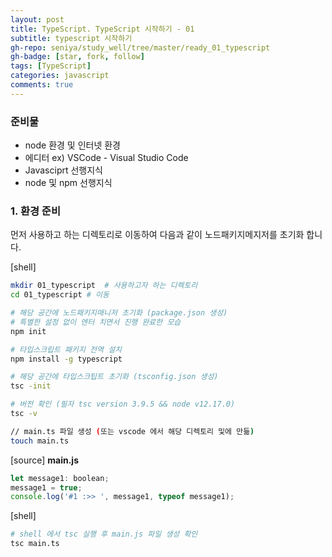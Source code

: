 ```yaml
---
layout: post
title: TypeScript. TypeScript 시작하기 - 01
subtitle: typescript 시작하기
gh-repo: seniya/study_well/tree/master/ready_01_typescript
gh-badge: [star, fork, follow]
tags: [TypeScript]
categories: javascript
comments: true
---
```


### 준비물

- node 환경 및 인터넷 환경
- 에디터 ex) <span class="">VSCode</span> - Visual Studio Code
- Javasciprt 선행지식
- node 및 npm 선행지식

### 1. 환경 준비

먼저 사용하고 하는 디렉토리로 이동하여 다음과 같이 노드패키지메지저를 초기화 합니다.

[shell]

```sh
mkdir 01_typescript  # 사용하고자 하는 디렉토리
cd 01_typescript # 이동

# 해당 공간에 노드패키지매니저 초기화 (package.json 생성)
# 특별한 설정 없이 엔터 치면서 진행 완료한 모습
npm init

# 타입스크립트 패키지 전역 설치
npm install -g typescript

# 해당 공간에 타입스크팁트 초기화 (tsconfig.json 생성)
tsc -init

# 버전 확인 (필자 tsc version 3.9.5 && node v12.17.0)
tsc -v

// main.ts 파일 생성 (또는 vscode 에서 해당 디렉토리 및에 만듦)
touch main.ts
```

[source] **main.js**

```js
let message1: boolean;
message1 = true;
console.log('#1 :>> ', message1, typeof message1);
```

[shell]

```sh
# shell 에서 tsc 실행 후 main.js 파일 생성 확인
tsc main.ts
```
